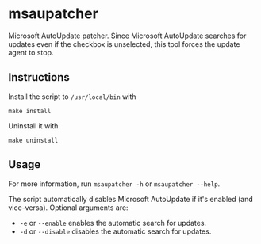 # msaupatcher

Microsoft AutoUpdate patcher. Since Microsoft AutoUpdate searches for updates even if the checkbox is unselected, this tool forces the update agent to stop.

## Instructions

Install the script to ```/usr/local/bin``` with

```make install```

Uninstall it with

```make uninstall```

## Usage

For more information, run ```msaupatcher -h``` or ```msaupatcher --help```.

The script automatically disables Microsoft AutoUpdate if it's enabled (and vice-versa). Optional arguments are:

 - ```-e``` or ```--enable``` enables the automatic search for updates.
 - ```-d``` or ```--disable``` disables the automatic search for updates.
